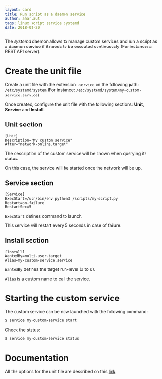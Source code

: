 ```yaml
---
layout: card
title: Run script as a daemon service
author: aharlaut
tags: linux script service systemd
date: 2018-08-20
---
```


The *systemd* daemon allows to manage custom services and run a script as a daemon service if it needs to be executed continuously (For instance: a REST API server).

# Create the unit file

Create a unit file with the extension `.service` on the following path: `/etc/systemd/system` (For instance: `/etc/systemd/system/my-custom-service.service`)

Once created, configure the unit file with the following sections: **Unit**, **Service** and **Install**.

## Unit section

```
[Unit]
Description="My custom service"
After="network-online.target"
```

The description of the custom service will be shown when querying its status.

On this case, the service will be started once the network will be up.

## Service section


```
[Service]
ExecStart=/usr/bin/env python3 /scripts/my-script.py
Restart=on-failure
RestartSec=5
```

`ExecStart` defines command to launch.

This service will restart every 5 seconds in case of failure.

## Install section

```
[Install]
WantedBy=multi-user.target
Alias=my-custom-service.service
```

`WantedBy` defines the target run-level (0 to 6).

`Alias` is a custom name to call the service.


# Starting the custom service

The custom service can be now launched with the following command :

```bash
$ service my-custom-service start
```

Check the status:

```bash
$ service my-custom-service status
```

# Documentation

All the options for the unit file are described on this [link](https://access.redhat.com/documentation/en-us/red_hat_enterprise_linux/7/html/system_administrators_guide/sect-Managing_Services_with_systemd-Unit_Files#tabl-Managing_Services_with_systemd-Service_Sec_Options).


